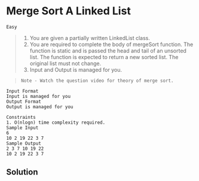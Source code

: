 # Merge Sort A Linked List

`Easy`

> 1. You are given a partially written LinkedList class.
> 2. You are required to complete the body of mergeSort function. The function is static and is passed the head and tail of an unsorted list. The function is expected to return a new sorted list. The original list must not change.
> 3. Input and Output is managed for you.

> `Note - Watch the question video for theory of merge sort.`

```text
Input Format
Input is managed for you
Output Format
Output is managed for you

Constraints
1. O(nlogn) time complexity required.
Sample Input
6
10 2 19 22 3 7
Sample Output
2 3 7 10 19 22
10 2 19 22 3 7
```

## Solution

```java

```
